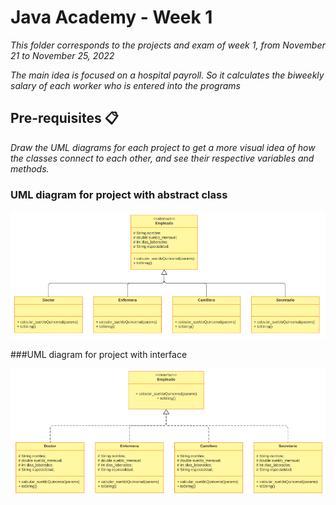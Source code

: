 # Java Academy - Week 1

_This folder corresponds to the projects and exam of week 1, from November 21 to November 25, 2022_

_The main idea is focused on a hospital payroll. So it calculates the biweekly salary of each worker who is entered into the programs_

## Pre-requisites 📋

_Draw the UML diagrams for each project to get a more visual idea of how the classes connect to each other, and see their respective variables and methods._

### UML diagram for project with abstract class

![Image text](https://github.com/MaFernandaLopeZ/academiaXideralNov2022/blob/main/Semana%201/img/abstract.png)

###UML diagram for project with interface

![Image text](https://github.com/MaFernandaLopeZ/academiaXideralNov2022/blob/main/Semana%201/img/interface.png)